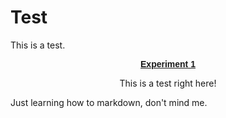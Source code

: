 # Test
This is a test.


<p align="center"><font face="Arial">
							<a href="www.google.com"><span style="font-weight: 700">
							Experiment 1</span></a></font></p>
              
<!--- is this actually a comment ? --->

<center>This is a test right here!</center>

Just learning how to markdown, don't mind me.
